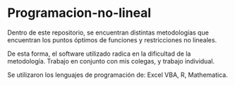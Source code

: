 # Programacion-no-lineal
 
Dentro de este repositorio, se encuentran distintas metodologías que encuentran los puntos óptimos de funciones y restricciones no lineales.

De esta forma, el software utilizado radica en la dificultad de la metodología. Trabajo en conjunto con mis colegas, y trabajo individual.

Se utilizaron los lenguajes de programación de: Excel VBA, R, Mathematica.
